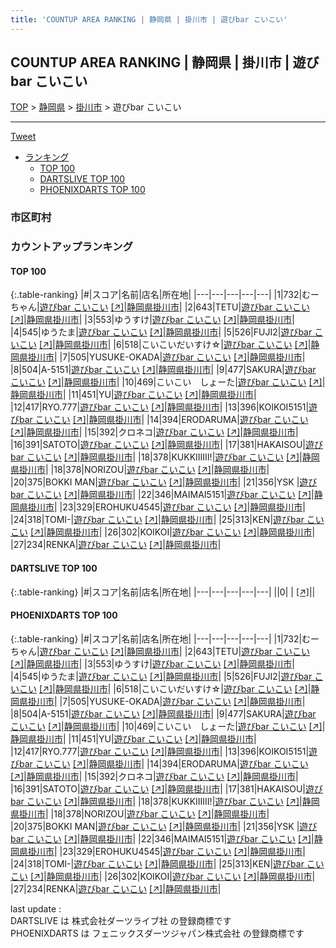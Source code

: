 ```yaml
---
title: 'COUNTUP AREA RANKING | 静岡県 | 掛川市 | 遊びbar こいこい'
---
```

## COUNTUP AREA RANKING | 静岡県 | 掛川市 | 遊びbar こいこい

[TOP](/darts/rank/) > [静岡県](/darts/rank/静岡県/) > [掛川市](/darts/rank/静岡県/掛川市/) > 遊びbar こいこい

___

<a href="https://twitter.com/share?ref_src=twsrc%5Etfw" data-text="COUNTUP AREA RANKING | 静岡県掛川市遊びbar こいこい" class="twitter-share-button" data-hashtags="DARTSLIVE,PHOENIXDARTS,darts,ダーツ" data-show-count="false">Tweet</a>

* [ランキング](#カウントアップランキング)
    * [TOP 100](#top-100)
    * [DARTSLIVE TOP 100](#dartslive-top-100)
    * [PHOENIXDARTS TOP 100](#phoenixdarts-top-100)

### 市区町村

<ul>

</ul>

### カウントアップランキング

#### TOP 100



{:.table-ranking}
|#|スコア|名前|店名|所在地|
|---|---|---|---|---|
|1|732|<span class="rank-name-pd">むーちゃん</span>|<a href="/darts/rank/shops/72422.html">遊びbar こいこい</a> <a href="https://vs.phoenixdarts.com/jp/shop/shopDetailInfo/s_72422?s_seq=72422">[↗]</a>|<a href="/darts/rank/静岡県/掛川市">静岡県掛川市</a>|
|2|643|<span class="rank-name-pd">TETU</span>|<a href="/darts/rank/shops/72422.html">遊びbar こいこい</a> <a href="https://vs.phoenixdarts.com/jp/shop/shopDetailInfo/s_72422?s_seq=72422">[↗]</a>|<a href="/darts/rank/静岡県/掛川市">静岡県掛川市</a>|
|3|553|<span class="rank-name-pd">ゆうすけ</span>|<a href="/darts/rank/shops/72422.html">遊びbar こいこい</a> <a href="https://vs.phoenixdarts.com/jp/shop/shopDetailInfo/s_72422?s_seq=72422">[↗]</a>|<a href="/darts/rank/静岡県/掛川市">静岡県掛川市</a>|
|4|545|<span class="rank-name-pd">ゆうたま</span>|<a href="/darts/rank/shops/72422.html">遊びbar こいこい</a> <a href="https://vs.phoenixdarts.com/jp/shop/shopDetailInfo/s_72422?s_seq=72422">[↗]</a>|<a href="/darts/rank/静岡県/掛川市">静岡県掛川市</a>|
|5|526|<span class="rank-name-pd">FUJI2</span>|<a href="/darts/rank/shops/72422.html">遊びbar こいこい</a> <a href="https://vs.phoenixdarts.com/jp/shop/shopDetailInfo/s_72422?s_seq=72422">[↗]</a>|<a href="/darts/rank/静岡県/掛川市">静岡県掛川市</a>|
|6|518|<span class="rank-name-pd">こいこいだいすけ☆</span>|<a href="/darts/rank/shops/72422.html">遊びbar こいこい</a> <a href="https://vs.phoenixdarts.com/jp/shop/shopDetailInfo/s_72422?s_seq=72422">[↗]</a>|<a href="/darts/rank/静岡県/掛川市">静岡県掛川市</a>|
|7|505|<span class="rank-name-pd">YUSUKE-OKADA</span>|<a href="/darts/rank/shops/72422.html">遊びbar こいこい</a> <a href="https://vs.phoenixdarts.com/jp/shop/shopDetailInfo/s_72422?s_seq=72422">[↗]</a>|<a href="/darts/rank/静岡県/掛川市">静岡県掛川市</a>|
|8|504|<span class="rank-name-pd">A-5151</span>|<a href="/darts/rank/shops/72422.html">遊びbar こいこい</a> <a href="https://vs.phoenixdarts.com/jp/shop/shopDetailInfo/s_72422?s_seq=72422">[↗]</a>|<a href="/darts/rank/静岡県/掛川市">静岡県掛川市</a>|
|9|477|<span class="rank-name-pd">SAKURA</span>|<a href="/darts/rank/shops/72422.html">遊びbar こいこい</a> <a href="https://vs.phoenixdarts.com/jp/shop/shopDetailInfo/s_72422?s_seq=72422">[↗]</a>|<a href="/darts/rank/静岡県/掛川市">静岡県掛川市</a>|
|10|469|<span class="rank-name-pd">こいこい　しょーた</span>|<a href="/darts/rank/shops/72422.html">遊びbar こいこい</a> <a href="https://vs.phoenixdarts.com/jp/shop/shopDetailInfo/s_72422?s_seq=72422">[↗]</a>|<a href="/darts/rank/静岡県/掛川市">静岡県掛川市</a>|
|11|451|<span class="rank-name-pd">YU</span>|<a href="/darts/rank/shops/72422.html">遊びbar こいこい</a> <a href="https://vs.phoenixdarts.com/jp/shop/shopDetailInfo/s_72422?s_seq=72422">[↗]</a>|<a href="/darts/rank/静岡県/掛川市">静岡県掛川市</a>|
|12|417|<span class="rank-name-pd">RYO.777</span>|<a href="/darts/rank/shops/72422.html">遊びbar こいこい</a> <a href="https://vs.phoenixdarts.com/jp/shop/shopDetailInfo/s_72422?s_seq=72422">[↗]</a>|<a href="/darts/rank/静岡県/掛川市">静岡県掛川市</a>|
|13|396|<span class="rank-name-pd">KOIKOI5151</span>|<a href="/darts/rank/shops/72422.html">遊びbar こいこい</a> <a href="https://vs.phoenixdarts.com/jp/shop/shopDetailInfo/s_72422?s_seq=72422">[↗]</a>|<a href="/darts/rank/静岡県/掛川市">静岡県掛川市</a>|
|14|394|<span class="rank-name-pd">ERODARUMA</span>|<a href="/darts/rank/shops/72422.html">遊びbar こいこい</a> <a href="https://vs.phoenixdarts.com/jp/shop/shopDetailInfo/s_72422?s_seq=72422">[↗]</a>|<a href="/darts/rank/静岡県/掛川市">静岡県掛川市</a>|
|15|392|<span class="rank-name-pd">クロネコ</span>|<a href="/darts/rank/shops/72422.html">遊びbar こいこい</a> <a href="https://vs.phoenixdarts.com/jp/shop/shopDetailInfo/s_72422?s_seq=72422">[↗]</a>|<a href="/darts/rank/静岡県/掛川市">静岡県掛川市</a>|
|16|391|<span class="rank-name-pd">SATOTO</span>|<a href="/darts/rank/shops/72422.html">遊びbar こいこい</a> <a href="https://vs.phoenixdarts.com/jp/shop/shopDetailInfo/s_72422?s_seq=72422">[↗]</a>|<a href="/darts/rank/静岡県/掛川市">静岡県掛川市</a>|
|17|381|<span class="rank-name-pd">HAKAISOU</span>|<a href="/darts/rank/shops/72422.html">遊びbar こいこい</a> <a href="https://vs.phoenixdarts.com/jp/shop/shopDetailInfo/s_72422?s_seq=72422">[↗]</a>|<a href="/darts/rank/静岡県/掛川市">静岡県掛川市</a>|
|18|378|<span class="rank-name-pd">KUKKIIIIII!</span>|<a href="/darts/rank/shops/72422.html">遊びbar こいこい</a> <a href="https://vs.phoenixdarts.com/jp/shop/shopDetailInfo/s_72422?s_seq=72422">[↗]</a>|<a href="/darts/rank/静岡県/掛川市">静岡県掛川市</a>|
|18|378|<span class="rank-name-pd">NORIZOU</span>|<a href="/darts/rank/shops/72422.html">遊びbar こいこい</a> <a href="https://vs.phoenixdarts.com/jp/shop/shopDetailInfo/s_72422?s_seq=72422">[↗]</a>|<a href="/darts/rank/静岡県/掛川市">静岡県掛川市</a>|
|20|375|<span class="rank-name-pd">BOKKI MAN</span>|<a href="/darts/rank/shops/72422.html">遊びbar こいこい</a> <a href="https://vs.phoenixdarts.com/jp/shop/shopDetailInfo/s_72422?s_seq=72422">[↗]</a>|<a href="/darts/rank/静岡県/掛川市">静岡県掛川市</a>|
|21|356|<span class="rank-name-pd">YSK  </span>|<a href="/darts/rank/shops/72422.html">遊びbar こいこい</a> <a href="https://vs.phoenixdarts.com/jp/shop/shopDetailInfo/s_72422?s_seq=72422">[↗]</a>|<a href="/darts/rank/静岡県/掛川市">静岡県掛川市</a>|
|22|346|<span class="rank-name-pd">MAIMAI5151</span>|<a href="/darts/rank/shops/72422.html">遊びbar こいこい</a> <a href="https://vs.phoenixdarts.com/jp/shop/shopDetailInfo/s_72422?s_seq=72422">[↗]</a>|<a href="/darts/rank/静岡県/掛川市">静岡県掛川市</a>|
|23|329|<span class="rank-name-pd">EROHUKU4545</span>|<a href="/darts/rank/shops/72422.html">遊びbar こいこい</a> <a href="https://vs.phoenixdarts.com/jp/shop/shopDetailInfo/s_72422?s_seq=72422">[↗]</a>|<a href="/darts/rank/静岡県/掛川市">静岡県掛川市</a>|
|24|318|<span class="rank-name-pd">TOMI-</span>|<a href="/darts/rank/shops/72422.html">遊びbar こいこい</a> <a href="https://vs.phoenixdarts.com/jp/shop/shopDetailInfo/s_72422?s_seq=72422">[↗]</a>|<a href="/darts/rank/静岡県/掛川市">静岡県掛川市</a>|
|25|313|<span class="rank-name-pd">KEN</span>|<a href="/darts/rank/shops/72422.html">遊びbar こいこい</a> <a href="https://vs.phoenixdarts.com/jp/shop/shopDetailInfo/s_72422?s_seq=72422">[↗]</a>|<a href="/darts/rank/静岡県/掛川市">静岡県掛川市</a>|
|26|302|<span class="rank-name-pd">KOIKOI</span>|<a href="/darts/rank/shops/72422.html">遊びbar こいこい</a> <a href="https://vs.phoenixdarts.com/jp/shop/shopDetailInfo/s_72422?s_seq=72422">[↗]</a>|<a href="/darts/rank/静岡県/掛川市">静岡県掛川市</a>|
|27|234|<span class="rank-name-pd">RENKA</span>|<a href="/darts/rank/shops/72422.html">遊びbar こいこい</a> <a href="https://vs.phoenixdarts.com/jp/shop/shopDetailInfo/s_72422?s_seq=72422">[↗]</a>|<a href="/darts/rank/静岡県/掛川市">静岡県掛川市</a>|


#### DARTSLIVE TOP 100



{:.table-ranking}
|#|スコア|名前|店名|所在地|
|---|---|---|---|---|
||0|<span class="rank-name-dl"> </span>|<a href="/darts/rank/shops/.html"></a> <a href="">[↗]</a>|<a href="/darts/rank//"></a>|


#### PHOENIXDARTS TOP 100



{:.table-ranking}
|#|スコア|名前|店名|所在地|
|---|---|---|---|---|
|1|732|<span class="rank-name-pd">むーちゃん</span>|<a href="/darts/rank/shops/72422.html">遊びbar こいこい</a> <a href="https://vs.phoenixdarts.com/jp/shop/shopDetailInfo/s_72422?s_seq=72422">[↗]</a>|<a href="/darts/rank/静岡県/掛川市">静岡県掛川市</a>|
|2|643|<span class="rank-name-pd">TETU</span>|<a href="/darts/rank/shops/72422.html">遊びbar こいこい</a> <a href="https://vs.phoenixdarts.com/jp/shop/shopDetailInfo/s_72422?s_seq=72422">[↗]</a>|<a href="/darts/rank/静岡県/掛川市">静岡県掛川市</a>|
|3|553|<span class="rank-name-pd">ゆうすけ</span>|<a href="/darts/rank/shops/72422.html">遊びbar こいこい</a> <a href="https://vs.phoenixdarts.com/jp/shop/shopDetailInfo/s_72422?s_seq=72422">[↗]</a>|<a href="/darts/rank/静岡県/掛川市">静岡県掛川市</a>|
|4|545|<span class="rank-name-pd">ゆうたま</span>|<a href="/darts/rank/shops/72422.html">遊びbar こいこい</a> <a href="https://vs.phoenixdarts.com/jp/shop/shopDetailInfo/s_72422?s_seq=72422">[↗]</a>|<a href="/darts/rank/静岡県/掛川市">静岡県掛川市</a>|
|5|526|<span class="rank-name-pd">FUJI2</span>|<a href="/darts/rank/shops/72422.html">遊びbar こいこい</a> <a href="https://vs.phoenixdarts.com/jp/shop/shopDetailInfo/s_72422?s_seq=72422">[↗]</a>|<a href="/darts/rank/静岡県/掛川市">静岡県掛川市</a>|
|6|518|<span class="rank-name-pd">こいこいだいすけ☆</span>|<a href="/darts/rank/shops/72422.html">遊びbar こいこい</a> <a href="https://vs.phoenixdarts.com/jp/shop/shopDetailInfo/s_72422?s_seq=72422">[↗]</a>|<a href="/darts/rank/静岡県/掛川市">静岡県掛川市</a>|
|7|505|<span class="rank-name-pd">YUSUKE-OKADA</span>|<a href="/darts/rank/shops/72422.html">遊びbar こいこい</a> <a href="https://vs.phoenixdarts.com/jp/shop/shopDetailInfo/s_72422?s_seq=72422">[↗]</a>|<a href="/darts/rank/静岡県/掛川市">静岡県掛川市</a>|
|8|504|<span class="rank-name-pd">A-5151</span>|<a href="/darts/rank/shops/72422.html">遊びbar こいこい</a> <a href="https://vs.phoenixdarts.com/jp/shop/shopDetailInfo/s_72422?s_seq=72422">[↗]</a>|<a href="/darts/rank/静岡県/掛川市">静岡県掛川市</a>|
|9|477|<span class="rank-name-pd">SAKURA</span>|<a href="/darts/rank/shops/72422.html">遊びbar こいこい</a> <a href="https://vs.phoenixdarts.com/jp/shop/shopDetailInfo/s_72422?s_seq=72422">[↗]</a>|<a href="/darts/rank/静岡県/掛川市">静岡県掛川市</a>|
|10|469|<span class="rank-name-pd">こいこい　しょーた</span>|<a href="/darts/rank/shops/72422.html">遊びbar こいこい</a> <a href="https://vs.phoenixdarts.com/jp/shop/shopDetailInfo/s_72422?s_seq=72422">[↗]</a>|<a href="/darts/rank/静岡県/掛川市">静岡県掛川市</a>|
|11|451|<span class="rank-name-pd">YU</span>|<a href="/darts/rank/shops/72422.html">遊びbar こいこい</a> <a href="https://vs.phoenixdarts.com/jp/shop/shopDetailInfo/s_72422?s_seq=72422">[↗]</a>|<a href="/darts/rank/静岡県/掛川市">静岡県掛川市</a>|
|12|417|<span class="rank-name-pd">RYO.777</span>|<a href="/darts/rank/shops/72422.html">遊びbar こいこい</a> <a href="https://vs.phoenixdarts.com/jp/shop/shopDetailInfo/s_72422?s_seq=72422">[↗]</a>|<a href="/darts/rank/静岡県/掛川市">静岡県掛川市</a>|
|13|396|<span class="rank-name-pd">KOIKOI5151</span>|<a href="/darts/rank/shops/72422.html">遊びbar こいこい</a> <a href="https://vs.phoenixdarts.com/jp/shop/shopDetailInfo/s_72422?s_seq=72422">[↗]</a>|<a href="/darts/rank/静岡県/掛川市">静岡県掛川市</a>|
|14|394|<span class="rank-name-pd">ERODARUMA</span>|<a href="/darts/rank/shops/72422.html">遊びbar こいこい</a> <a href="https://vs.phoenixdarts.com/jp/shop/shopDetailInfo/s_72422?s_seq=72422">[↗]</a>|<a href="/darts/rank/静岡県/掛川市">静岡県掛川市</a>|
|15|392|<span class="rank-name-pd">クロネコ</span>|<a href="/darts/rank/shops/72422.html">遊びbar こいこい</a> <a href="https://vs.phoenixdarts.com/jp/shop/shopDetailInfo/s_72422?s_seq=72422">[↗]</a>|<a href="/darts/rank/静岡県/掛川市">静岡県掛川市</a>|
|16|391|<span class="rank-name-pd">SATOTO</span>|<a href="/darts/rank/shops/72422.html">遊びbar こいこい</a> <a href="https://vs.phoenixdarts.com/jp/shop/shopDetailInfo/s_72422?s_seq=72422">[↗]</a>|<a href="/darts/rank/静岡県/掛川市">静岡県掛川市</a>|
|17|381|<span class="rank-name-pd">HAKAISOU</span>|<a href="/darts/rank/shops/72422.html">遊びbar こいこい</a> <a href="https://vs.phoenixdarts.com/jp/shop/shopDetailInfo/s_72422?s_seq=72422">[↗]</a>|<a href="/darts/rank/静岡県/掛川市">静岡県掛川市</a>|
|18|378|<span class="rank-name-pd">KUKKIIIIII!</span>|<a href="/darts/rank/shops/72422.html">遊びbar こいこい</a> <a href="https://vs.phoenixdarts.com/jp/shop/shopDetailInfo/s_72422?s_seq=72422">[↗]</a>|<a href="/darts/rank/静岡県/掛川市">静岡県掛川市</a>|
|18|378|<span class="rank-name-pd">NORIZOU</span>|<a href="/darts/rank/shops/72422.html">遊びbar こいこい</a> <a href="https://vs.phoenixdarts.com/jp/shop/shopDetailInfo/s_72422?s_seq=72422">[↗]</a>|<a href="/darts/rank/静岡県/掛川市">静岡県掛川市</a>|
|20|375|<span class="rank-name-pd">BOKKI MAN</span>|<a href="/darts/rank/shops/72422.html">遊びbar こいこい</a> <a href="https://vs.phoenixdarts.com/jp/shop/shopDetailInfo/s_72422?s_seq=72422">[↗]</a>|<a href="/darts/rank/静岡県/掛川市">静岡県掛川市</a>|
|21|356|<span class="rank-name-pd">YSK  </span>|<a href="/darts/rank/shops/72422.html">遊びbar こいこい</a> <a href="https://vs.phoenixdarts.com/jp/shop/shopDetailInfo/s_72422?s_seq=72422">[↗]</a>|<a href="/darts/rank/静岡県/掛川市">静岡県掛川市</a>|
|22|346|<span class="rank-name-pd">MAIMAI5151</span>|<a href="/darts/rank/shops/72422.html">遊びbar こいこい</a> <a href="https://vs.phoenixdarts.com/jp/shop/shopDetailInfo/s_72422?s_seq=72422">[↗]</a>|<a href="/darts/rank/静岡県/掛川市">静岡県掛川市</a>|
|23|329|<span class="rank-name-pd">EROHUKU4545</span>|<a href="/darts/rank/shops/72422.html">遊びbar こいこい</a> <a href="https://vs.phoenixdarts.com/jp/shop/shopDetailInfo/s_72422?s_seq=72422">[↗]</a>|<a href="/darts/rank/静岡県/掛川市">静岡県掛川市</a>|
|24|318|<span class="rank-name-pd">TOMI-</span>|<a href="/darts/rank/shops/72422.html">遊びbar こいこい</a> <a href="https://vs.phoenixdarts.com/jp/shop/shopDetailInfo/s_72422?s_seq=72422">[↗]</a>|<a href="/darts/rank/静岡県/掛川市">静岡県掛川市</a>|
|25|313|<span class="rank-name-pd">KEN</span>|<a href="/darts/rank/shops/72422.html">遊びbar こいこい</a> <a href="https://vs.phoenixdarts.com/jp/shop/shopDetailInfo/s_72422?s_seq=72422">[↗]</a>|<a href="/darts/rank/静岡県/掛川市">静岡県掛川市</a>|
|26|302|<span class="rank-name-pd">KOIKOI</span>|<a href="/darts/rank/shops/72422.html">遊びbar こいこい</a> <a href="https://vs.phoenixdarts.com/jp/shop/shopDetailInfo/s_72422?s_seq=72422">[↗]</a>|<a href="/darts/rank/静岡県/掛川市">静岡県掛川市</a>|
|27|234|<span class="rank-name-pd">RENKA</span>|<a href="/darts/rank/shops/72422.html">遊びbar こいこい</a> <a href="https://vs.phoenixdarts.com/jp/shop/shopDetailInfo/s_72422?s_seq=72422">[↗]</a>|<a href="/darts/rank/静岡県/掛川市">静岡県掛川市</a>|


<div class="footer border-top border-gray-light mt-5 pt-3 text-right text-gray">
    last update : <span style="font-weight: italic" id="foot_last_modified"></span><br />
    DARTSLIVE は 株式会社ダーツライブ社 の登録商標です<br />
    PHOENIXDARTS は フェニックスダーツジャパン株式会社 の登録商標です<br />
</div>

<script src="https://cdnjs.cloudflare.com/ajax/libs/jquery.tablesorter/2.31.3/js/jquery.tablesorter.min.js" integrity="sha512-qzgd5cYSZcosqpzpn7zF2ZId8f/8CHmFKZ8j7mU4OUXTNRd5g+ZHBPsgKEwoqxCtdQvExE5LprwwPAgoicguNg==" crossorigin="anonymous" referrerpolicy="no-referrer"></script>
<link rel="stylesheet" href="https://cdnjs.cloudflare.com/ajax/libs/jquery.tablesorter/2.31.3/css/theme.default.min.css" integrity="sha512-wghhOJkjQX0Lh3NSWvNKeZ0ZpNn+SPVXX1Qyc9OCaogADktxrBiBdKGDoqVUOyhStvMBmJQ8ZdMHiR3wuEq8+w==" crossorigin="anonymous" referrerpolicy="no-referrer" />
<script>
$(function() {
    $(".table-ranking").tablesorter({sortList:[[0, 0]]});
    $("#foot_last_modified").text(formatDate(new Date(document.lastModified), 'yyyy-MM-dd HH:mm:ss'));
});
</script>

<script async src="https://platform.twitter.com/widgets.js" charset="utf-8"></script>